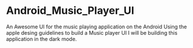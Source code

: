 # Android_Music_Player_UI
An Awesome UI for the music playing application on the Android
Using the apple desing guidelines to build a Music player UI
I will be building this application in the dark mode.
